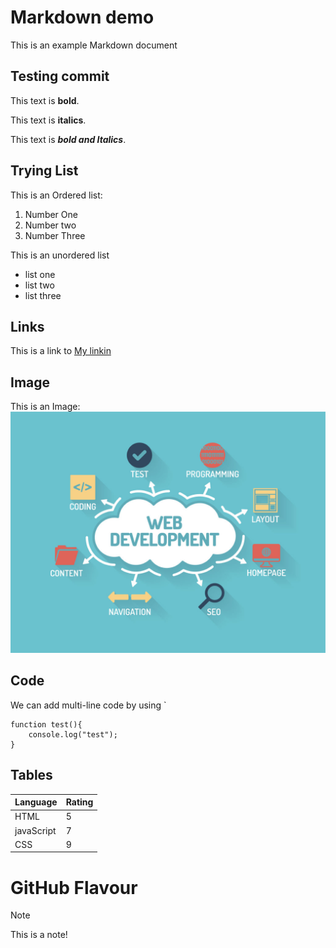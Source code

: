 # Markdown demo

This is an example Markdown document

## Testing commit

This text is **bold**.

This text is __italics__.

This text is **_bold and Italics_**.

## Trying List

This is an Ordered list:

1. Number One
2. Number two 
3. Number Three

This is an unordered list

- list one 
- list two
- list three

## Links

This is a link to [My linkin](https://www.linkedin.com/in/srivignesh-kavle/)

## Image

This is an Image:
![Demo Image](img/web-developement.jpg)

## Code

We can add multi-line code by using `

```
function test(){
    console.log("test");
}
```

## Tables

| Language    | Rating |
| ----------- | ------ |
| HTML        | 5      |
| javaScript  | 7      |
| CSS         | 9      |

# GitHub Flavour

> [!Note]  
> This is a note!
